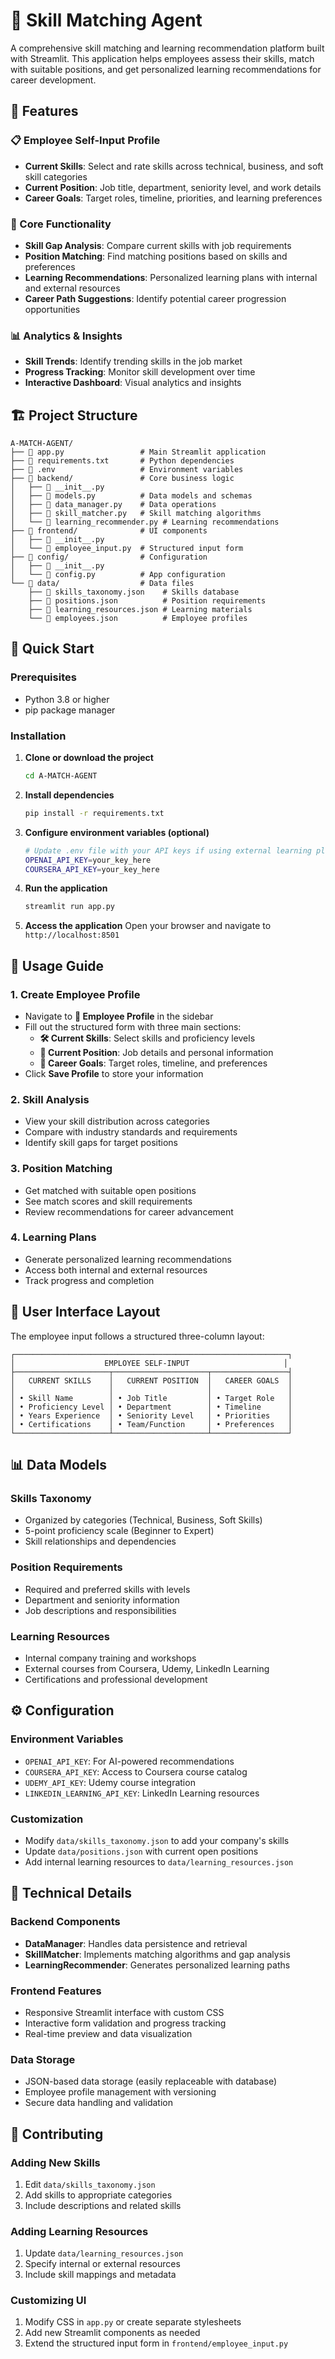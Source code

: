 # 🎯 Skill Matching Agent

A comprehensive skill matching and learning recommendation platform built with Streamlit. This application helps employees assess their skills, match with suitable positions, and get personalized learning recommendations for career development.

## 🌟 Features

### 📋 Employee Self-Input Profile

- **Current Skills**: Select and rate skills across technical, business, and soft skill categories
- **Current Position**: Job title, department, seniority level, and work details
- **Career Goals**: Target roles, timeline, priorities, and learning preferences

### 🎯 Core Functionality

- **Skill Gap Analysis**: Compare current skills with job requirements
- **Position Matching**: Find matching positions based on skills and preferences
- **Learning Recommendations**: Personalized learning plans with internal and external resources
- **Career Path Suggestions**: Identify potential career progression opportunities

### 📊 Analytics & Insights

- **Skill Trends**: Identify trending skills in the job market
- **Progress Tracking**: Monitor skill development over time
- **Interactive Dashboard**: Visual analytics and insights

## 🏗️ Project Structure

```
A-MATCH-AGENT/
├── 📄 app.py                 # Main Streamlit application
├── 📄 requirements.txt       # Python dependencies
├── 📄 .env                   # Environment variables
├── 📁 backend/               # Core business logic
│   ├── 📄 __init__.py
│   ├── 📄 models.py          # Data models and schemas
│   ├── 📄 data_manager.py    # Data operations
│   ├── 📄 skill_matcher.py   # Skill matching algorithms
│   └── 📄 learning_recommender.py # Learning recommendations
├── 📁 frontend/              # UI components
│   ├── 📄 __init__.py
│   └── 📄 employee_input.py  # Structured input form
├── 📁 config/                # Configuration
│   ├── 📄 __init__.py
│   └── 📄 config.py          # App configuration
└── 📁 data/                  # Data files
    ├── 📄 skills_taxonomy.json    # Skills database
    ├── 📄 positions.json          # Position requirements
    ├── 📄 learning_resources.json # Learning materials
    └── 📄 employees.json          # Employee profiles
```

## 🚀 Quick Start

### Prerequisites

- Python 3.8 or higher
- pip package manager

### Installation

1. **Clone or download the project**

   ```bash
   cd A-MATCH-AGENT
   ```
2. **Install dependencies**

   ```bash
   pip install -r requirements.txt
   ```
3. **Configure environment variables (optional)**

   ```bash
   # Update .env file with your API keys if using external learning platforms
   OPENAI_API_KEY=your_key_here
   COURSERA_API_KEY=your_key_here
   ```
4. **Run the application**

   ```bash
   streamlit run app.py
   ```
5. **Access the application**
   Open your browser and navigate to `http://localhost:8501`

## 📖 Usage Guide

### 1. Create Employee Profile

- Navigate to **👤 Employee Profile** in the sidebar
- Fill out the structured form with three main sections:
  - **🛠️ Current Skills**: Select skills and proficiency levels
  - **💼 Current Position**: Job details and personal information
  - **🎯 Career Goals**: Target roles, timeline, and preferences
- Click **Save Profile** to store your information

### 2. Skill Analysis

- View your skill distribution across categories
- Compare with industry standards and requirements
- Identify skill gaps for target positions

### 3. Position Matching

- Get matched with suitable open positions
- See match scores and skill requirements
- Review recommendations for career advancement

### 4. Learning Plans

- Generate personalized learning recommendations
- Access both internal and external resources
- Track progress and completion

## 🎨 User Interface Layout

The employee input follows a structured three-column layout:

```
┌─────────────────────────────────────────────────────────────┐
│                    EMPLOYEE SELF-INPUT                     │
├─────────────────────┬─────────────────────┬─────────────────┤
│   CURRENT SKILLS    │   CURRENT POSITION  │   CAREER GOALS  │
│                     │                     │                 │
│ • Skill Name        │ • Job Title         │ • Target Role   │
│ • Proficiency Level │ • Department        │ • Timeline      │
│ • Years Experience  │ • Seniority Level   │ • Priorities    │
│ • Certifications    │ • Team/Function     │ • Preferences   │
└─────────────────────┴─────────────────────┴─────────────────┘
```

## 📊 Data Models

### Skills Taxonomy

- Organized by categories (Technical, Business, Soft Skills)
- 5-point proficiency scale (Beginner to Expert)
- Skill relationships and dependencies

### Position Requirements

- Required and preferred skills with levels
- Department and seniority information
- Job descriptions and responsibilities

### Learning Resources

- Internal company training and workshops
- External courses from Coursera, Udemy, LinkedIn Learning
- Certifications and professional development

## ⚙️ Configuration

### Environment Variables

- `OPENAI_API_KEY`: For AI-powered recommendations
- `COURSERA_API_KEY`: Access to Coursera course catalog
- `UDEMY_API_KEY`: Udemy course integration
- `LINKEDIN_LEARNING_API_KEY`: LinkedIn Learning resources

### Customization

- Modify `data/skills_taxonomy.json` to add your company's skills
- Update `data/positions.json` with current open positions
- Add internal learning resources to `data/learning_resources.json`

## 🔧 Technical Details

### Backend Components

- **DataManager**: Handles data persistence and retrieval
- **SkillMatcher**: Implements matching algorithms and gap analysis
- **LearningRecommender**: Generates personalized learning paths

### Frontend Features

- Responsive Streamlit interface with custom CSS
- Interactive form validation and progress tracking
- Real-time preview and data visualization

### Data Storage

- JSON-based data storage (easily replaceable with database)
- Employee profile management with versioning
- Secure data handling and validation

## 🤝 Contributing

### Adding New Skills

1. Edit `data/skills_taxonomy.json`
2. Add skills to appropriate categories
3. Include descriptions and related skills

### Adding Learning Resources

1. Update `data/learning_resources.json`
2. Specify internal or external resources
3. Include skill mappings and metadata

### Customizing UI

1. Modify CSS in `app.py` or create separate stylesheets
2. Add new Streamlit components as needed
3. Extend the structured input form in `frontend/employee_input.py`
